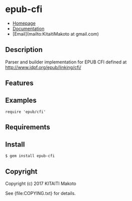 # epub-cfi

* [Homepage](http://www.idpf.org/epub/linking/cfi/)
* [Documentation](http://rubydoc.info/gems/epub-cfi/frames)
* [Email](mailto:KitaitiMakoto at gmail.com)

## Description

Parser and builder implementation for EPUB CFI defined at http://www.idpf.org/epub/linking/cfi/

## Features

## Examples

    require 'epub/cfi'

## Requirements

## Install

    $ gem install epub-cfi

## Copyright

Copyright (c) 2017 KITAITI Makoto

See {file:COPYING.txt} for details.
